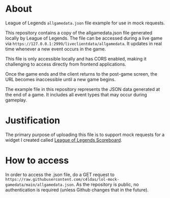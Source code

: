 # About

League of Legends `allgamedata.json` file example for use in mock requests.

This repository contains a copy of the allgamedata.json file generated locally by League of Legends. The file can be accessed during a live game via `https://127.0.0.1:2999/liveclientdata/allgamedata`. It updates in real time whenever a new event occurs in the game.

This file is only accessible locally and has CORS enabled, making it challenging to access directly from frontend applications.

Once the game ends and the client returns to the post-game screen, the URL becomes inaccessible until a new game begins.

The example file in this repository represents the JSON data generated at the end of a game. It includes all event types that may occur during gameplay.

# Justification

The primary purpose of uploading this file is to support mock requests for a widget I created called [League of Legends Scoreboard](https://github.com/c4ldas/streamelements-widgets/tree/main/league-of-legends-scoreboard).

# How to access

In order to access the .json file, do a GET request to `https://raw.githubusercontent.com/c4ldas/lol-mock-gamedata/main/allgamedata.json`. As the repository is public, no authentication is required (unless Github changes that in the future).
